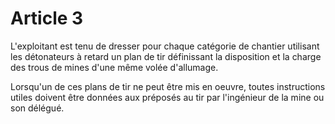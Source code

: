 # Article 3

L'exploitant est tenu de dresser pour chaque catégorie de chantier utilisant les détonateurs à retard un plan de tir définissant la disposition et la charge des trous de mines d'une même volée d'allumage.

Lorsqu'un de ces plans de tir ne peut être mis en oeuvre, toutes instructions utiles doivent être données aux préposés au tir par l'ingénieur de la mine ou son délégué.
